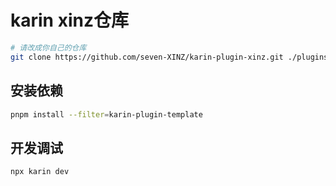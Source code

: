# karin xinz仓库




```bash
# 请改成你自己的仓库
git clone https://github.com/seven-XINZ/karin-plugin-xinz.git ./plugins/karin-plugin-xinz
```

## 安装依赖

```bash
pnpm install --filter=karin-plugin-template
```

## 开发调试

```bash
npx karin dev
```
